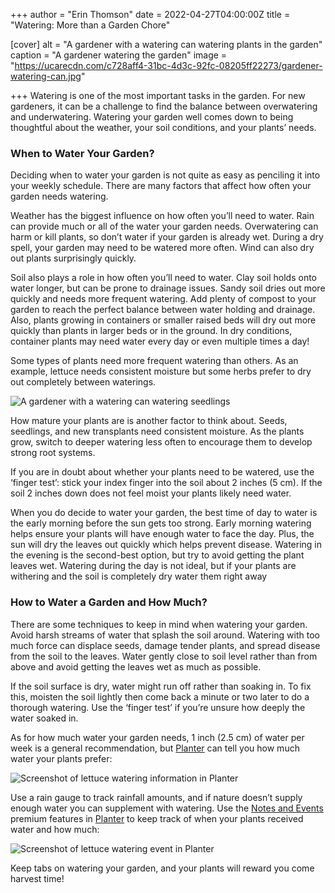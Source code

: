 +++
author = "Erin Thomson"
date = 2022-04-27T04:00:00Z
title = "Watering: More than a Garden Chore"

[cover]
alt = "A gardener with a watering can watering plants in the garden"
caption = "A gardener watering the garden"
image = "https://ucarecdn.com/c728aff4-31bc-4d3c-92fc-08205ff22273/gardener-watering-can.jpg"

+++
Watering is one of the most important tasks in the garden. For new gardeners, it can be a challenge to find the balance between overwatering and underwatering. Watering your garden well comes down to being thoughtful about the weather, your soil conditions, and your plants’ needs.

### When to Water Your Garden?

Deciding when to water your garden is not quite as easy as penciling it into your weekly schedule. There are many factors that affect how often your garden needs watering.

Weather has the biggest influence on how often you’ll need to water. Rain can provide much or all of the water your garden needs. Overwatering can harm or kill plants, so don’t water if your garden is already wet. During a dry spell, your garden may need to be watered more often. Wind can also dry out plants surprisingly quickly.

Soil also plays a role in how often you’ll need to water. Clay soil holds onto water longer, but can be prone to drainage issues. Sandy soil dries out more quickly and needs more frequent watering. Add plenty of compost to your garden to reach the perfect balance between water holding and drainage. Also, plants growing in containers or smaller raised beds will dry out more quickly than plants in larger beds or in the ground. In dry conditions, container plants may need water every day or even multiple times a day!

Some types of plants need more frequent watering than others. As an example, lettuce needs consistent moisture but some herbs prefer to dry out completely between waterings.

![A gardener with a watering can watering seedlings](https://ucarecdn.com/0a6b76df-5c7f-4c6e-8099-6695a470ece8/wateing-seedlings.jpg)

How mature your plants are is another factor to think about. Seeds, seedlings, and new transplants need consistent moisture. As the plants grow, switch to deeper watering less often to encourage them to develop strong root systems.

If you are in doubt about whether your plants need to be watered, use the ‘finger test’: stick your index finger into the soil about 2 inches (5 cm). If the soil 2 inches down does not feel moist your plants likely need water.

When you do decide to water your garden, the best time of day to water is the early morning before the sun gets too strong. Early morning watering helps ensure your plants will have enough water to face the day. Plus, the sun will dry the leaves out quickly which helps prevent disease. Watering in the evening is the second-best option, but try to avoid getting the plant leaves wet. Watering during the day is not ideal, but if your plants are withering and the soil is completely dry water them right away

### How to Water a Garden and How Much?

There are some techniques to keep in mind when watering your garden. Avoid harsh streams of water that splash the soil around. Watering with too much force can displace seeds, damage tender plants, and spread disease from the soil to the leaves. Water gently close to soil level rather than from above and avoid getting the leaves wet as much as possible.

If the soil surface is dry, water might run off rather than soaking in. To fix this, moisten the soil lightly then come back a minute or two later to do a thorough watering. Use the ‘finger test’ if you’re unsure how deeply the water soaked in.

As for how much water your garden needs, 1 inch (2.5 cm) of water per week is a general recommendation, but [Planter](https://planter.garden/) can tell you how much water your plants prefer:

![Screenshot of lettuce watering information in Planter](https://ucarecdn.com/a219869c-38b2-4636-bff5-e277e2a0f364/lettuce-water-screenshot.jpg)

Use a rain gauge to track rainfall amounts, and if nature doesn’t supply enough water you can supplement with watering. Use the [Notes and Events](https://info.planter.garden/premium) premium features in [Planter](https://planter.garden/) to keep track of when your plants received water and how much:

![Screenshot of lettuce watering event in Planter](https://ucarecdn.com/4caa88fd-5b6f-443e-a097-45a93fc145fc/lettuce-water-note.jpg)

Keep tabs on watering your garden, and your plants will reward you come harvest time!
